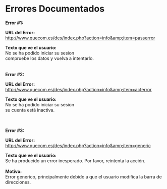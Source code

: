 # Errores Documentados #

**Error #1:**

**URL del Error:** <br>
<a href='http://www.quecom.es/des/index.php?action=info&item=passerror'>http://www.quecom.es/des/index.php?action=info&amp;item=passerror</a>

<b>Texto que ve el usuario:</b> <br>
No se ha podido iniciar su sesion<br>
compruebe los datos y vuelva a intentarlo.<br>
<br><br>
<b>Error #2:</b>

<b>URL del Error:</b> <br>
<a href='http://www.quecom.es/des/index.php?action=info&item=acterror'>http://www.quecom.es/des/index.php?action=info&amp;item=acterror</a>

<b>Texto que ve el usuario:</b> <br>
No se ha podido iniciar su sesion<br>
su cuenta está inactiva.<br>
<br><br>

<b>Error #3:</b>

<b>URL del Error:</b> <br>
<a href='http://www.quecom.es/des/index.php?action=info&item=generic'>http://www.quecom.es/des/index.php?action=info&amp;item=generic</a>

<b>Texto que ve el usuario:</b> <br>
Se ha producido un error inesperado. Por favor, reintenta la acción.<br>
<br>
<b>Motivo:</b> <br>
Error generico, principalmente debido a que el usuario modifica la barra de direcciones.<br>
